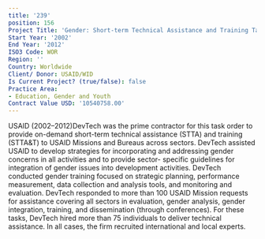 ```yaml
---
title: '239'
position: 156
Project Title: 'Gender: Short-term Technical Assistance and Training Task Order'
Start Year: '2002'
End Year: '2012'
ISO3 Code: WOR
Region: ''
Country: Worldwide
Client/ Donor: USAID/WID
Is Current Project? (true/false): false
Practice Area:
- Education, Gender and Youth
Contract Value USD: '10540758.00'
---
```


USAID (2002–2012)DevTech was the prime contractor for this task order to provide on-demand short-term technical assistance (STTA) and training (STTA&T) to USAID Missions and Bureaus across sectors. DevTech assisted USAID to develop strategies for incorporating and addressing gender concerns in all activities and to provide sector- specific guidelines for integration of gender issues into development activities. DevTech conducted gender training focused on strategic planning, performance measurement, data collection and analysis tools, and monitoring and evaluation.  DevTech responded to more than 100 USAID Mission requests for assistance covering all sectors in evaluation, gender analysis, gender integration, training, and dissemination (through conferences). For these tasks, DevTech hired more than 75 individuals to deliver technical assistance. In all cases, the firm recruited international and local experts.